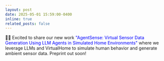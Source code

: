 ```yaml
---
layout: post
date: 2025-05-01 15:59:00-0400
inline: true
related_posts: false
---
```


🎉📄 Excited to share our new work <span style="color:blue"> "AgentSense: Virtual Sensor Data Generation Using LLM Agents in Simulated Home Environments" </span>  where we leverage LLMs and VirtualHome to simulate human behavior and generate ambient sensor data. Preprint out soon! 
